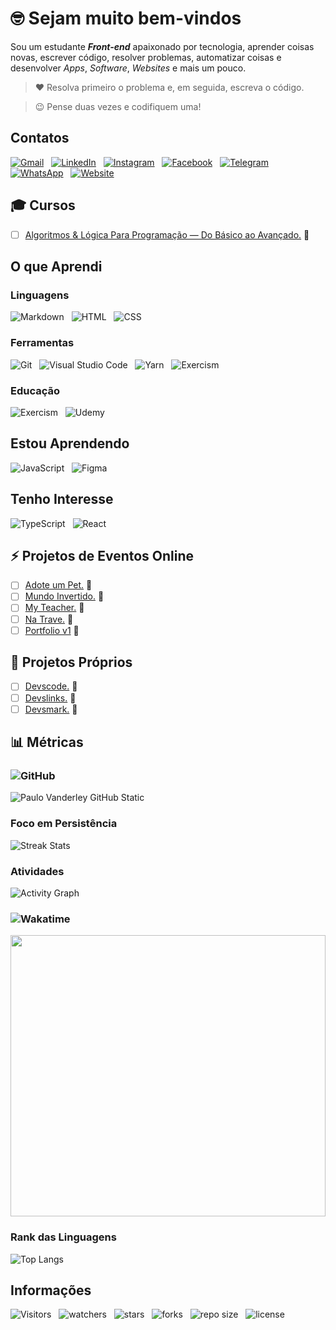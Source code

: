 <!-- Titulo -->
# :nerd_face: Sejam muito bem-vindos

<!-- Descrição -->
Sou um estudante ***Front-end*** apaixonado por tecnologia, aprender coisas novas, escrever código, resolver problemas, automatizar coisas e desenvolver *Apps*, *Software*, *Websites* e mais um pouco.

<!-- Citações -->
> :heart: Resolva primeiro o problema e, em seguida, escreva o código.

> :wink: Pense duas vezes e codifiquem uma!

<!-- Contatos -->
## Contatos

[![Gmail](https://img.shields.io/badge/Gmail-007bff.svg?style=plastic&logo=Gmail&logoColor=000000&labelColor=f9e64f)](mailto:vanderley.1109@gmail.com "Entrar em Contato")
&nbsp;
[![LinkedIn](https://img.shields.io/badge/LinkedIn-007bff.svg?style=plastic&logo=LinkedIn&logoColor=000000&labelColor=f9e64f)](https://www.linkedin.com/in/Devsgeeknerd "Entrar em Contato")
&nbsp;
[![Instagram](https://img.shields.io/badge/Instagram-007bff.svg?style=plastic&logo=Instagram&logoColor=000000&labelColor=f9e64f)](https://instagram.com/Devsgeeknerd "Entrar em Contato")
&nbsp;
[![Facebook](https://img.shields.io/badge/Facebook-007bff.svg?style=plastic&logo=Facebook&logoColor=000000&labelColor=f9e64f)](https://facebook.com/Devsgeeknerd "Entrar em Contato")
&nbsp;
[![Telegram](https://img.shields.io/badge/Telegram-007bff.svg?style=plastic&logo=Telegram&logoColor=0&labelColor=f9e64f)](https://t.me/Devsgeeknerd "Entre em Contato")
&nbsp;
[![WhatsApp](https://img.shields.io/badge/WhatsApp-007bff.svg?style=plastic&logo=WhatsApp&logoColor=000000&labelColor=f9e64f)](https:// "Em breve!")
&nbsp;
[![Website](https://img.shields.io/badge/Website-007bff.svg?style=plastic&logo=About.me&logoColor=000000&labelColor=f9e64f)](https:// "Em breve!")
<!-- Cursos -->
## :mortar_board: Cursos

* [ ] [Algoritmos & Lógica Para Programação — Do Básico ao Avançado.](https://github.com/Devsgeeknerd/cur-alg-log-pro-bas-ava) :construction:

<!-- Projetos dos Cursos -->
<!-- ### :construction: Projetos dos Cursos -->

<!-- * [ ] DevsPortal. -->

<!-- Treinamentos -->
<!-- ## :muscle: Treinamentos -->

<!-- * [ ] WordPress. -->

<!-- Meu Aprendizado -->
## O que Aprendi

<!-- Linguagens -->
### Linguagens

![Markdown](https://img.shields.io/badge/Markdown-007bff.svg?&style=plastic&logo=Markdown&logoColor=000000&labelColor=f9e64f "Markdown")
&nbsp;
![HTML](https://img.shields.io/badge/HTML%20-%23e34f26.svg?&style=plastic&logo=html5&logoColor=0&labelColor=f9e64f "HTML 5")
&nbsp;
![CSS](https://img.shields.io/badge/CSS%20-%231572B6.svg?&style=plastic&logo=css3&logoColor=000000&labelColor=f9e64f "CSS 3")

<!-- Metologias -->
<!-- ### Metodologias -->

<!-- Frameworks -->
<!-- ### Frameworks -->

<!-- Bibliotecas -->
<!-- ### Bibliotecas -->

<!-- Ferramentas -->
### Ferramentas

![Git](https://img.shields.io/badge/Git-007bff.svg?style=plastic&logo=Git&logoColor=0&labelColor=f9e64f "Git")
&nbsp;
![Visual Studio Code](https://img.shields.io/badge/VSCode-007bff.svg?style=plastic&logo=Visual-studio-code&logoColor=0086d1&labelColor=f9e64f "Visual Studio Code")
&nbsp;
![Yarn](https://img.shields.io/badge/Yarn-007bff.svg?&style=plastic&logo=Yarn&logoColor=0&labelColor=f9e64f "Yarn")
&nbsp;
![Exercism](https://img.shields.io/badge/Exercism-007bff.svg?&style=plastic&logo=Exercism&logoColor=0&labelColor=f9e64f "Exercism")

<!-- Nuvem -->
<!-- ### Nuvem -->

<!-- Base de Dados -->
<!-- ### Base de Dados -->

<!-- Design -->
<!-- ### Design -->

<!-- Educação -->
### Educação

![Exercism](https://img.shields.io/badge/Exercism-007bff.svg?&style=plastic&logo=Exercism&logoColor=0&labelColor=ffffff "Exercism")
&nbsp;
![Udemy](https://img.shields.io/badge/Udemy-007bff.svg?&style=plastic&logo=Udemy&logoColor=0&labelColor=ffffff "Udemy")

<!-- Aprendendo -->
## Estou Aprendendo

![JavaScript](https://img.shields.io/badge/JavaScript%20-%23f7df1e.svg?&style=plastic&logo=JavaScript&logoColor=0&labelColor=000000 "JavaScript")
&nbsp;
![Figma](https://img.shields.io/badge/Figma-007bff.svg?&style=plastic&logo=Figma&logoColor=0&labelColor=000000 "Figma")

<!-- Interesse -->
## Tenho Interesse

![TypeScript](https://img.shields.io/badge/TypeScript%20-%23007acc.svg?&style=plastic&logo=TypeScript&logoColor=0&labelColor=ffffff "TypeScript")
&nbsp;
![React](https://img.shields.io/badge/React%20-61dbfb.svg?&style=plastic&logo=React&logoColor=0&labelColor=000000 "React")
&nbsp;

<!-- Eventos -->
## :zap: Projetos de Eventos Online

* [ ] [Adote um Pet.](https://github.com/Devsgeeknerd/pro-ado-pet "Ver projeto") :construction:
* [ ] [Mundo Invertido.](https://github.com/Devsgeeknerd/pro-mun-inv) :construction:
* [ ] [My Teacher.](https://github.com/Devsgeeknerd/pro-my-tea) :construction:
* [ ] [Na Trave.](https://github.com/Devsgeeknerd/pro-na-tra) :construction:
* [ ] [Portfolio v1](https://github.com/Devsgeeknerd/pro-por-v1) :construction:

<!-- Próprios -->
## :dart: Projetos Próprios

* [ ] [Devscode.](https://github.com/Devsgeeknerd/pro-dev-code) :construction:
* [ ] [Devslinks.](https://github.com/devsgeeknerd/pro-dev-lin) :construction:
* [ ] [Devsmark.](https://github.com/Devsgeeknerd/pro-dev-md) :construction:
<!-- * [x] [Dia de Sorte.](https://github.com/Devsgeeknerd/pro-dia-sor "Ver projeto") -->
<!-- * [x] [Dupla Sena.](https://github.com/Devsgeeknerd/pro-dup-sen "Ver projeto") -->
<!-- * [x] [Ímpar.](https://github.com/Devsgeeknerd/pro-imp "Ver projeto") -->
<!-- * [ ] [Likeiro.](https://github.com/Devsgeeknerd/pro-lik) :construction: -->
<!-- * [x] [Loto Fácil.](https://github.com/Devsgeeknerd/pro-lot-fac "Ver projeto") -->
<!-- * [x] [Loto Mania.](https://github.com/Devsgeeknerd/pro-lot-man "Ver projeto") -->
<!-- * [ ] [Mega Sena.](https://github.com/Devsgeeknerd/pro-meg-sen) -->
<!-- * [ ] [Par.](https://github.com/Devsgeeknerd/pro-par) -->

<!-- Métricas -->
## :bar_chart: Métricas

<!-- GitHub -->
### ![GitHub](https://img.shields.io/badge/GitHub-007bff.svg?&style=plastic&logo=GitHub&logoColor=000000&labelColor=f9e64f)

![Paulo Vanderley GitHub Static](https://github-readme-stats.vercel.app/api?username=Devsgeeknerd&bg_color=DEG,f07bff,ff904e,ff5982&title_color=00009f&show_icons=true&icon_color=ffffff&text_color=1e2327&count_private=true&include_all_commits=true&cache_seconds=10800&line_height=30&border_color=007bff&border_radius=18&card_width=600&locale=pt-BR "Métricas do GitHub")

<!-- Perseverança -->
### Foco em Persistência

![Streak Stats](https://github-readme-streak-stats.herokuapp.com/?user=Devsgeeknerd&background=800080&stroke=ffffff&ring=33ff69&fire=fd1d1d&currStreakNum=79e2ff&currStreakLabel=79f3ff&sideNums=ffffff&sideLabels=ffff00&dates=ffffff "Foco em Persistência")

<!-- Gráfico de Atividades -->
### Atividades

![Activity Graph](https://activity-graph.herokuapp.com/graph?username=Devsgeeknerd&bg_color=800080&color=ffffff&line=00ff00&point=ffff00&area=true&area_color=000000&custom_title=Grafico%20de%20Commits%20Diario "Atividades Diárias")

<!-- Wakatime -->
### ![Wakatime](https://img.shields.io/badge/Wakatime-007bff.svg?&style=plastic&logo=Wakatime&logoColor=000000&labelColor=f9e64f "Linguagens usadas com frequência")

<p align="center">
    <img src="https://wakatime.com/share/@Devsgeeknerd/77d003db-f2b0-43ab-8038-56c1cb8ccdfd.svg" width="100%" height="450" />
</p>

<!-- Rank dos Linguagens -->
### Rank das Linguagens

![Top Langs](https://github-readme-stats.vercel.app/api/top-langs/?username=Devsgeeknerd&layout=default&langs_count=10&title_color=000000&bg_color=ba4de3&text_color=000000&card_width=600&custom_title=Rank%20das%20Linguagens "Rank das Linguagens")

<!-- Informações -->
## Informações

![Visitors](https://api.visitorbadge.io/api/visitors?path=Devsgeeknerd%2FDevsgeeknerd&label=Visitantes&labelColor=%23f9e64f&countColor=%23008000&style=plastic "Total de Visitas")
&nbsp;
![watchers](https://img.shields.io/github/watchers/Devsgeeknerd/Devsgeeknerd?style=plastic&label=Observadores&labelColor=f9e64f "Total de Observadores")
&nbsp;
![stars](https://img.shields.io/github/stars/Devsgeeknerd/Devsgeeknerd?style=plastic&label=EstrelasS&labelColor=f9e64f "Total de Estrelas Recebidas")
&nbsp;
![forks](https://img.shields.io/github/forks/Devsgeeknerd/Devsgeeknerd?style=plastic&label=Bifurcações&labelColor=f9e64f "Total de Bifurcações")
&nbsp;
![repo size](https://img.shields.io/github/repo-size/Devsgeeknerd/Devsgeeknerd?style=plastic&label=Tamanho&labelColor=f9e64f "Tamanho do Repositório")
&nbsp;
![license](https://img.shields.io/github/license/Devsgeeknerd/Devsgeeknerd?style=plastic&label=Licença&labelColor=f9e64f "Licença do Repositório")

